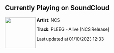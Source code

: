 ## Currently Playing on SoundCloud

[<img align="left" width="100" src="https://i1.sndcdn.com/artworks-oxThdPSww4dReSty-UShY6g-t500x500.jpg">](https://soundcloud.com/nocopyrightsounds/pleeg-alive-ncs-release?in=pleegmusic/sets/pleeg-alive-ncs-release-out)

**Artist**: NCS 

**Track**: PLEEG - Alive [NCS Release]

Last updated at 01/10/2023 12:33

